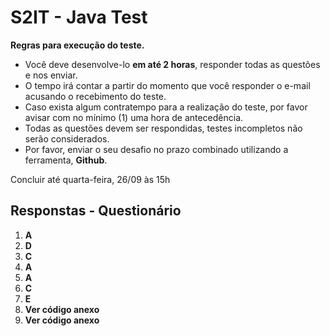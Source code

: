 # S2IT - Java Test
**Regras para execução do teste.**

-   Você deve desenvolve-lo  **em até 2 horas**, responder todas as questões e nos enviar.
-   O tempo irá contar a partir do momento que você responder o e-mail acusando o recebimento do teste.
-   Caso exista algum contratempo para a realização do teste, por favor avisar com no mínimo (1) uma hora de antecedência.
-   Todas as questões devem ser respondidas, testes incompletos não serão considerados.
-   Por favor, enviar o seu desafio no prazo combinado utilizando a ferramenta,  **Github**.

Concluir até quarta-feira, 26/09 às 15h

## Responstas - Questionário

 1. **A**
 2. **D**
 3. **C**
 4. **A**
 5. **A**
 6. **C**
 7. **E**
 8. **Ver código anexo**
 9. **Ver código anexo**
